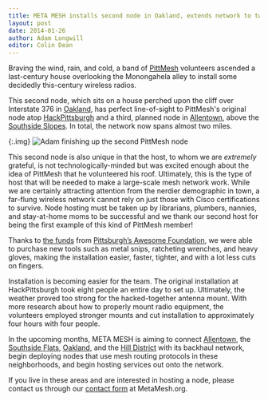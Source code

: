 ```yaml
---
title: META MESH installs second node in Oakland, extends network to two miles
layout: post
date: 2014-01-26
author: Adam Longwill
editor: Colin Dean
---
```


Braving the wind, rain, and cold, a band of [PittMesh](http://pittmesh.net) volunteers ascended a last-century house overlooking the Monongahela alley to install some decidedly this-century wireless radios. 

This second node, which sits on a house perched upon the cliff over Interstate 376 in [Oakland](https://goo.gl/maps/APzoq), has perfect line-of-sight to PittMesh's original node atop [HackPittsburgh](http://www.hackpittsburgh.org/) and a third, planned node in [Allentown](https://goo.gl/maps/MiYlC), above the [Southside Slopes](https://goo.gl/maps/yHN6P). In total, the network now spans almost two miles.

{:.img}
![Adam finishing up the second PittMesh node](http://i.imgur.com/rivBEj2l.jpg)

This second node is also unique in that the host, to whom we are *extremely* grateful, is not technologically-minded but was excited enough about the idea of PittMesh that he volunteered his roof. Ultimately, this is the type of host that will be needed to make a large-scale mesh network work. While we are certainly attracting attention from the nerdier demographic in town, a far-flung wireless network cannot rely on just those with Cisco certifications to survive. Node hosting must be taken up by librarians, plumbers, nannies, and stay-at-home moms to be successful and we thank our second host for being the first example of this kind of PittMesh member!

Thanks to [the funds](/blog/2013/11/08/awesome-pittsburgh) from [Pittsburgh’s Awesome Foundation](http://awesomepgh.com/2013/11/08/award-24-pittmesh/), we were able to purchase new tools such as metal snips, ratcheting wrenches, and heavy gloves, making the installation easier, faster, tighter, and with a lot less cuts on fingers.

Installation is becoming easier for the team. The original installation at HackPittsburgh took eight people an entire day to set up. Ultimately, the weather proved too strong for the hacked-together antenna mount. With more research about how to properly mount radio equipment, the volunteers employed stronger mounts and cut installation to approximately four hours with four people.

In the upcoming months, META MESH is aiming to connect [Allentown](https://goo.gl/maps/MiYlC), the [Southside Flats](https://goo.gl/maps/7XTwl), [Oakland](https://goo.gl/maps/APzoq), and the [Hill District](https://goo.gl/maps/cXj46) with its backhaul network, begin deploying nodes that use mesh routing protocols in these neighborhoods, and begin hosting services out onto the network.

If you live in these areas and are interested in hosting a node, please contact us through our [contact form](/contact.html) at MetaMesh.org. 
